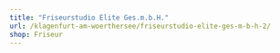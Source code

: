 ```yaml
---
title: "Friseurstudio Elite Ges.m.b.H."
url: /klagenfurt-am-woerthersee/friseurstudio-elite-ges-m-b-h-2/
shop: Friseur
---
```

